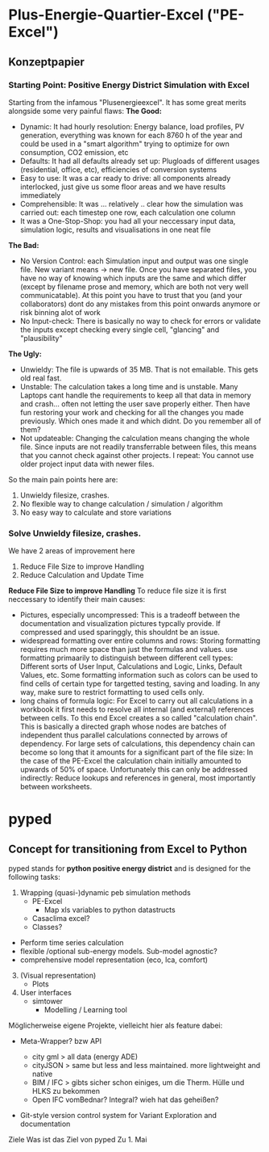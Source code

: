 # Plus-Energie-Quartier-Excel ("PE-Excel")
## Konzeptpapier 
### Starting Point: Positive Energy District Simulation with Excel
Starting from the infamous "Plusenergieexcel". It has some great merits alongside some very painful flaws:
**The Good:**
* Dynamic: It had hourly resolution: Energy balance, load profiles, PV generation, everything was known for each 8760 h of the year and could be used in a "smart algorithm" trying to optimize for own consumption, CO2 emission, etc
* Defaults: It had all defaults already set up: Plugloads of different usages (residential, office, etc), efficiencies of conversion systems
* Easy to use: It was a car ready to drive: all components already interlocked, just give us some floor areas and we have results immediately
* Comprehensible: It was … relatively .. clear how the simulation was carried out: each timestep one row, each calculation one column
* It was a One-Stop-Shop: you had all your neccessary input data, simulation logic, results and visualisations in one neat file
	
**The Bad:**
* No Version Control: each Simulation input and output was one single file. New variant means -> new file. Once you have separated files, you have no way of knowing which inputs are the same and which differ (except by filename prose and memory, which are both not very well communicatable). At this point you have to trust that you (and your collaborators) dont do any mistakes from this point onwards anymore or risk binning alot of work
* No Input-check: There is basically no way to check for errors or validate the inputs except checking every single cell, "glancing" and "plausibility"
	
**The Ugly:**
* Unwieldy: The file is upwards of 35 MB. That is not emailable. This gets old real fast.
* Unstable: The calculation takes a long time and is unstable. Many Laptops cant handle the requirements to keep all that data in memory and crash… often not letting the user save properly either. Then have fun restoring your work and checking for all the changes you made previously. Which ones made it and which didnt. Do you remember all of them? 
* Not updateable: Changing the calculation means changing the whole file. Since inputs are not readily transferrable between files, this means that you cannot check against other projects. I repeat: You cannot use older project input data with newer files.
	
So the main pain points here are:
1. Unwieldy filesize, crashes.
2. No flexible way to change calculation / simulation / algorithm
3. No easy way to calculate and store variations

 ### Solve Unwieldy filesize, crashes.
We have 2 areas of improvement here
1. Reduce File Size to improve Handling
2. Reduce Calculation and Update Time

**Reduce File Size to improve Handling**
To reduce file size it is first neccessary to identify their main causes:
* Pictures, especially uncompressed: This is a tradeoff between the documentation and visualization pictures typcally provide. If compressed and used sparinggly, this shouldnt be an issue. 
* widespread formatting over entire columns and rows: Storing formatting requires much more space than just the formulas and values. use formatting primaarily to distinguish between different cell types: Different sorts of User Input, Calculations and Logic, Links, Default Values, etc. Some formatting information such as colors can be used to find cells of certain type for targetted testing, saving and loading. In any way, make sure to restrict formatting to used cells only. 
* long chains of formula logic: For Excel to carry out all calculations in a workbook it first needs to resolve all internal (and external) references between cells. To this end Excel creates a so called "calculation chain". This is basically a directed graph whose nodes are batches of independent thus parallel calculations connected by arrows of dependency. For large sets of calculations, this dependency chain can become so long that it amounts for a significant part of the file size: In the case of the PE-Excel the calculation chain initially amounted to upwards of 50% of space. Unfortunately this can only be addressed indirectly: Reduce lookups and references in general, most importantly between worksheets.   

# pyped  
## Concept for transitioning from Excel to Python

pyped stands for **python positive energy district** and is designed for the
following tasks:
1. Wrapping (quasi-)dynamic peb simulation methods
    * PE-Excel
        * Map xls variables to python datastructs
    * Casaclima excel?
    * Classes?
* Perform time series calculation
* flexible /optional sub-energy models. Sub-model agnostic?
* comprehensive model representation
    (eco, lca, comfort)
3. (Visual representation)
    * Plots
4. User interfaces
    * simtower
        * Modelling / Learning tool

Möglicherweise eigene Projekte, vielleicht hier als feature dabei:
* Meta-Wrapper? bzw API
    * city gml > all data (energy ADE)
    * cityJSON > same but less and less maintained. more lightweight and native
    * BIM / IFC > gibts sicher schon einiges, um die Therm. Hülle und HLKS zu bekommen
    * Open IFC vomBednar? Integral? wieh hat das geheißen?

* Git-style version control system for Variant Exploration and documentation

Ziele Was ist das Ziel von pyped
Zu 1. Mai
